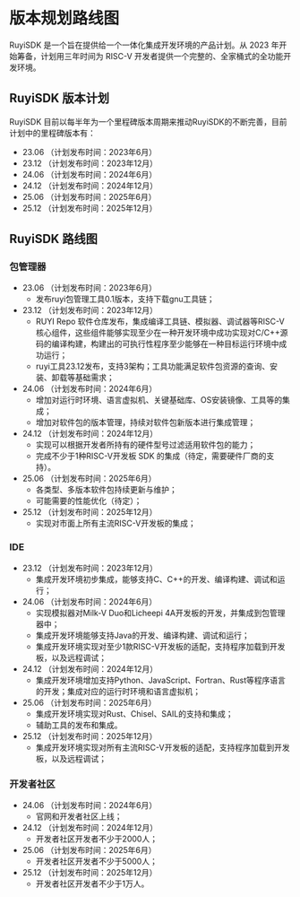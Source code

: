 # 版本规划路线图

RuyiSDK 是一个旨在提供给一个一体化集成开发环境的产品计划。从 2023 年开始筹备，计划用三年时间为 RISC-V 开发者提供一个完整的、全家桶式的全功能开发环境。

## RuyiSDK 版本计划

RuyiSDK 目前以每半年为一个里程碑版本周期来推动RuyiSDK的不断完善，目前计划中的里程碑版本有：

* 23.06  （计划发布时间：2023年6月）
* 23.12  （计划发布时间：2023年12月）
* 24.06  （计划发布时间：2024年6月）
* 24.12  （计划发布时间：2024年12月）
* 25.06  （计划发布时间：2025年6月）
* 25.12  （计划发布时间：2025年12月）

## RuyiSDK 路线图

### 包管理器

* 23.06  （计划发布时间：2023年6月）
  * 发布ruyi包管理工具0.1版本，支持下载gnu工具链；
* 23.12  （计划发布时间：2023年12月）
  * RUYI Repo 软件仓库发布，集成编译工具链、模拟器、调试器等RISC-V核心组件，这些组件能够实现至少在一种开发环境中成功实现对C/C++源码的编译构建，构建出的可执行性程序至少能够在一种目标运行环境中成功运行；
  * ruyi工具23.12发布，支持3架构；工具功能满足软件包资源的查询、安装、卸载等基础需求；
* 24.06  （计划发布时间：2024年6月）
  * 增加对运行时环境、语言虚拟机、关键基础库、OS安装镜像、工具等的集成；
  * 增加对软件包的版本管理，持续对软件包新版本进行集成管理；
* 24.12  （计划发布时间：2024年12月）
  * 实现可以根据开发者所持有的硬件型号过滤适用软件包的能力；
  * 完成不少于1种RISC-V开发板 SDK 的集成（待定，需要硬件厂商的支持）。
* 25.06  （计划发布时间：2025年6月）
  * 各类型、多版本软件包持续更新与维护；
  * 可能需要的性能优化（待定）；
* 25.12  （计划发布时间：2025年12月）
  * 实现对市面上所有主流RISC-V开发板的集成；

### IDE

* 23.12  （计划发布时间：2023年12月）
  * 集成开发环境初步集成，能够支持C、C++的开发、编译构建、调试和运行；
* 24.06  （计划发布时间：2024年6月）
  * 实现模拟器对Milk-V Duo和Licheepi 4A开发板的开发，并集成到包管理器中；
  * 集成开发环境能够支持Java的开发、编译构建、调试和运行；
  * 集成开发环境实现对至少1款RISC-V开发板的适配，支持程序加载到开发板，以及远程调试；
* 24.12  （计划发布时间：2024年12月）
  * 集成开发环境增加支持Python、JavaScript、Fortran、Rust等程序语言的开发；集成对应的运行时环境和语言虚拟机；
* 25.06  （计划发布时间：2025年6月）
  * 集成开发环境实现对Rust、Chisel、SAIL的支持和集成；
  * 辅助工具的发布和集成。
* 25.12  （计划发布时间：2025年12月）
  * 集成开发环境实现对所有主流RISC-V开发板的适配，支持程序加载到开发板，以及远程调试；

### 开发者社区

* 24.06  （计划发布时间：2024年6月）
  * 官网和开发者社区上线；
* 24.12  （计划发布时间：2024年12月）
  * 开发者社区开发者不少于2000人；
* 25.06  （计划发布时间：2025年6月）
  * 开发者社区开发者不少于5000人；
* 25.12  （计划发布时间：2025年12月）
  * 开发者社区开发者不少于1万人。
